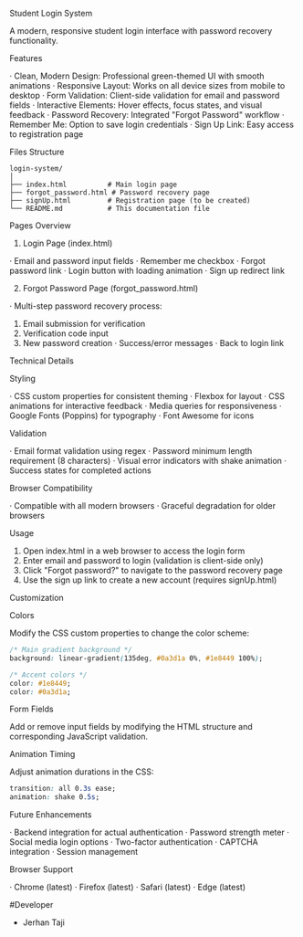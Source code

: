 Student Login System

A modern, responsive student login interface with password recovery functionality.

Features

· Clean, Modern Design: Professional green-themed UI with smooth animations
· Responsive Layout: Works on all device sizes from mobile to desktop
· Form Validation: Client-side validation for email and password fields
· Interactive Elements: Hover effects, focus states, and visual feedback
· Password Recovery: Integrated "Forgot Password" workflow
· Remember Me: Option to save login credentials
· Sign Up Link: Easy access to registration page

Files Structure

```
login-system/
│
├── index.html          # Main login page
├── forgot_password.html # Password recovery page
├── signUp.html         # Registration page (to be created)
└── README.md           # This documentation file
```

Pages Overview

1. Login Page (index.html)

· Email and password input fields
· Remember me checkbox
· Forgot password link
· Login button with loading animation
· Sign up redirect link

2. Forgot Password Page (forgot_password.html)

· Multi-step password recovery process:
  1. Email submission for verification
  2. Verification code input
  3. New password creation
· Success/error messages
· Back to login link

Technical Details

Styling

· CSS custom properties for consistent theming
· Flexbox for layout
· CSS animations for interactive feedback
· Media queries for responsiveness
· Google Fonts (Poppins) for typography
· Font Awesome for icons

Validation

· Email format validation using regex
· Password minimum length requirement (8 characters)
· Visual error indicators with shake animation
· Success states for completed actions

Browser Compatibility

· Compatible with all modern browsers
· Graceful degradation for older browsers

Usage

1. Open index.html in a web browser to access the login form
2. Enter email and password to login (validation is client-side only)
3. Click "Forgot password?" to navigate to the password recovery page
4. Use the sign up link to create a new account (requires signUp.html)

Customization

Colors

Modify the CSS custom properties to change the color scheme:

```css
/* Main gradient background */
background: linear-gradient(135deg, #0a3d1a 0%, #1e8449 100%);

/* Accent colors */
color: #1e8449;
color: #0a3d1a;
```

Form Fields

Add or remove input fields by modifying the HTML structure and corresponding JavaScript validation.

Animation Timing

Adjust animation durations in the CSS:

```css
transition: all 0.3s ease;
animation: shake 0.5s;
```

Future Enhancements

· Backend integration for actual authentication
· Password strength meter
· Social media login options
· Two-factor authentication
· CAPTCHA integration
· Session management

Browser Support

· Chrome (latest)
· Firefox (latest)
· Safari (latest)
· Edge (latest)

#Developer
- Jerhan Taji
